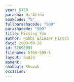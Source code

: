 ```yaml
---
year: 5769
parasha: Ha'Azinu
bookcode: "5"
fullparashacode: "509"
parashacode: "509"
title: Missing You
author: Rabbi Eliezer Hirsch
date: 2009-09-26
id: 57695091
filename: 5769-509-1
layout: audio
moment: 
shabbat: Shuvah
occasion: 
---
```


